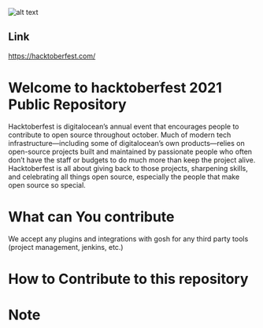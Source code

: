 ![alt text](https://res.cloudinary.com/practicaldev/image/fetch/s--n6yDj0MN--/c_imagga_scale,f_auto,fl_progressive,h_420,q_auto,w_1000/https://dev-to-uploads.s3.amazonaws.com/uploads/articles/12t9r8j7n9ynxbdzhs5p.png)
## Link
https://hacktoberfest.com/ 
# Welcome to hacktoberfest 2021 Public Repository
Hacktoberfest is digitalocean’s annual event that encourages people to contribute to open source throughout october. Much of modern tech infrastructure—including some of digitalocean’s own products—relies on open-source projects built and maintained by passionate people who often don’t have the staff or budgets to do much more than keep the project alive. Hacktoberfest is all about giving back to those projects, sharpening skills, and celebrating all things open source, especially the people that make open source so special.
# What can You contribute 
We accept any plugins and integrations with gosh for any third party tools (project management, jenkins, etc.)
# How to Contribute to this repository

# Note

